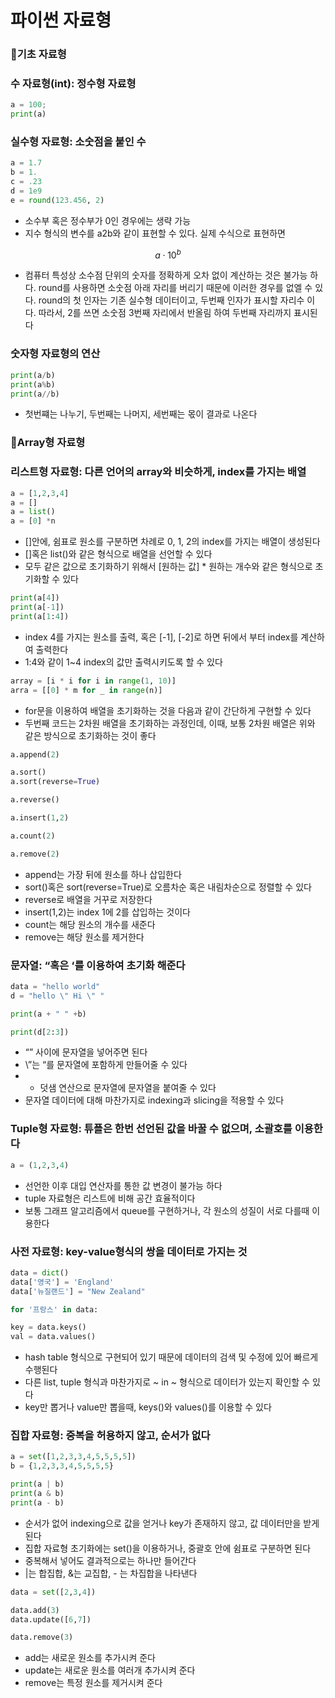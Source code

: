 # 파이썬 자료형

### 💫기초 자료형

### 수 자료형(int): 정수형 자료형

```python
a = 100;
print(a)
```

### 실수형 자료형: 소숫점을 붙인 수

```python
a = 1.7
b = 1.
c = .23
d = 1e9
e = round(123.456, 2)
```

- 소수부 혹은 정수부가 0인 경우에는 생략 가능
- 지수 형식의 변수를 a2b와 같이 표현할 수 있다.  실제 수식으로 표현하면

$$
a \cdot 10^b
$$

- 컴퓨터 특성상 소수점 단위의 숫자를 정확하게 오차 없이 계산하는 것은 불가능 하다. round를 사용하면 소숫점 아래 자리를 버리기 때문에 이러한 경우를 없엘 수 있다. round의 첫 인자는 기존 실수형 데이터이고, 두번째 인자가 표시할 자리수 이다. 따라서, 2를 쓰면 소숫점 3번째 자리에서 반올림 하여 두번째 자리까지 표시된다

### 숫자형 자료형의 연산

```python
print(a/b)
print(a%b)
print(a//b)
```

- 첫번쨰는 나누기, 두번째는 나머지, 세번째는 몫이 결과로 나온다

### 💫Array형 자료형

### 리스트형 자료형: 다른 언어의 array와 비슷하게, index를 가지는 배열

```python
a = [1,2,3,4]
a = []
a = list()
a = [0] *n
```

- []안에, 쉼표로 원소를 구분하면 차례로 0, 1, 2의 index를 가지는 배열이 생성된다
- []혹은 list()와 같은 형식으로 배열을 선언할 수 있다
- 모두 같은 값으로 초기화하기 위해서 [원하는 값] * 원하는 개수와 같은 형식으로 초기화할 수 있다

```python
print(a[4])
print(a[-1])
print(a[1:4])
```

- index 4를 가지는 원소를 출력, 혹은 [-1], [-2]로 하면 뒤에서 부터 index를 계산하여 출력한다
- 1:4와 같이 1~4 index의 값만 출력시키도록 할 수 있다

```python
array = [i * i for i in range(1, 10)]
arra = [[0] * m for _ in range(n)]
```

- for문을 이용하여 배열을 초기화하는 것을 다음과 같이 간단하게 구현할 수 있다
- 두번째 코드는 2차원 배열을 초기화하는 과정인데, 이때, 보통 2차원 배열은 위와 같은 방식으로 초기화하는 것이 좋다

```python
a.append(2)

a.sort()
a.sort(reverse=True)

a.reverse()

a.insert(1,2)

a.count(2)

a.remove(2)
```

- append는 가장 뒤에 원소를 하나 삽입한다
- sort()혹은 sort(reverse=True)로 오름차순 혹은 내림차순으로 정렬할 수 있다
- reverse로 배열을 거꾸로 저장한다
- insert(1,2)는 index 1에 2를 삽입하는 것이다
- count는 해당 원소의 개수를 새준다
- remove는 해당 원소를 제거한다

### 문자열: “혹은 ‘를 이용하여 초기화 해준다

```python
data = "hello world"
d = "hello \" Hi \" "

print(a + " " +b)

print(d[2:3])
```

- “” 사이에 문자열을 넣어주면 된다
- \”는 “를 문자열에 포함하게 만들어줄 수 있다
- + 덧샘 연산으로 문자열에 문자열을 붙여줄 수 있다
- 문자열 데이터에 대해 마찬가지로 indexing과 slicing을 적용할 수 있다

### Tuple형 자료형: 튜플은 한번 선언된 값을 바꿀 수 없으며, 소괄호를 이용한다

```python
a = (1,2,3,4)
```

- 선언한 이후 대입 연산자를 통한 값 변경이 불가능 하다
- tuple 자료형은 리스트에 비해 공간 효율적이다
- 보통 그래프 알고리즘에서 queue를 구현하거나, 각 원소의 성질이 서로 다를때 이용한다

### 사전 자료형: key-value형식의 쌍을 데이터로 가지는 것

```python
data = dict()
data['영국'] = 'England'
data['뉴질랜드'] = "New Zealand"

for '프랑스' in data: 

key = data.keys()
val = data.values()
```

- hash table 형식으로 구현되어 있기 때문에 데이터의 검색 및 수정에 있어 빠르게 수행된다
- 다른 list, tuple 형식과 마찬가지로 ~ in ~ 형식으로 데이터가 있는지 확인할 수 있다
- key만 뽑거나 value만 뽑을때, keys()와 values()를 이용할 수 있다

### 집합 자료형: 중복을 허용하지 않고, 순서가 없다

```python
a = set([1,2,3,3,4,5,5,5,5])
b = {1,2,3,3,4,5,5,5,5}

print(a | b)
print(a & b)
print(a - b)
```

- 순서가 없어 indexing으로 값을 얻거나 key가 존재하지 않고, 값 데이터만을 받게 된다
- 집합 자료형 초기화에는 set()을 이용하거나, 중괄호 안에 쉼표로 구분하면 된다
- 중복해서 넣어도 결과적으로는 하나만 들어간다
- |는 합집합, &는 교집합, - 는 차집합을 나타낸다

```python
data = set([2,3,4])

data.add(3)
data.update([6,7])

data.remove(3)
```

- add는 새로운 원소를 추가시켜 준다
- update는 새로운 원소를 여러개 추가시켜 준다
- remove는 특정 원소를 제거시켜 준다